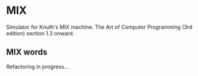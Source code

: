 # MIX
Simulator for Knuth's MIX machine. The Art of Computer Programming
(3rd edition) section 1.3 onward.

## MIX words

Refactoring in progress...
